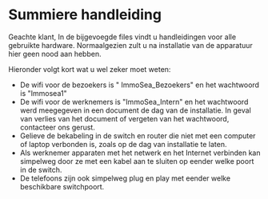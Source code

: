 # Summiere handleiding

Geachte klant, In de bijgevoegde files vindt u handleidingen voor alle gebruikte hardware.
Normaalgezien zult u na installatie van de apparatuur hier geen nood aan hebben.  

Hieronder volgt kort wat u wel zeker moet weten:  

* De wifi voor de bezoekers is "
ImmoSea_Bezoekers" en het wachtwoord is "Immosea1"  
* De wifi voor de werknemers is "ImmoSea_Intern" en het wachtwoord werd meegegeven in een document de dag van de installatie. In geval van verlies van het document of vergeten van het wachtwoord, contacteer ons gerust.   
* Gelieve de bekabeling in de switch en router die niet met een computer of laptop verbonden is, zoals op de dag van installatie te laten. 
* Als werknemer apparaten met het netwerk en het Internet verbinden kan simpelweg door ze met een kabel aan te sluiten op eender welke poort in de switch.
* De telefoons zijn ook simpelweg plug en play met eender welke beschikbare switchpoort.
